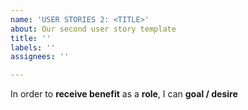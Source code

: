 ```yaml
---
name: 'USER STORIES 2: <TITLE>'
about: Our second user story template
title: ''
labels: ''
assignees: ''

---
```


In order to **receive benefit** as a **role**, I can **goal / desire**
